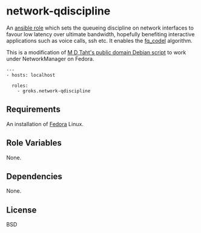 network-qdiscipline
========

An [ansible role](https://galaxy.ansibleworks.com/list#/roles/215) which sets
the queueing discipline on network interfaces to favour low latency over
ultimate bandwidth, hopefully benefiting interactive applications such as voice
calls, ssh etc. It enables the
[fq_codel](https://www.bufferbloat.net/projects/codel/wiki) algorithm.

This is a modification of
[M D Taht's public domain Debian script](https://github.com/dtaht/deBloat) to
work under NetworkManager on Fedora.

    ---
    - hosts: localhost

      roles:
        - groks.network-qdiscipline

Requirements
------------

An installation of [Fedora](https://fedoraproject.org/get-fedora) Linux.

Role Variables
--------------

None.

Dependencies
------------

None.

License
-------

BSD
